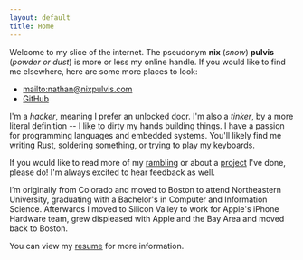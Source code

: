 ```yaml
---
layout: default
title: Home
---
```


Welcome to my slice of the internet. The pseudonym **nix** (_snow_) **pulvis**
(_powder or dust_) is more or less my online handle. If you would like to find
me elsewhere, here are some more places to look:

- <mailto:nathan@nixpulvis.com>
- [GitHub](https://github.com/nixpulvis)

I'm a *hacker*, meaning I prefer an unlocked door. I'm also a *tinker*, by a
more literal definition -- I like to dirty my hands building things. I have a
passion for programming languages and embedded systems. You'll likely find me
writing Rust, soldering something, or trying to play my keyboards.

If you would like to read more of my [rambling](/ramblings) or about a
[project](/projects) I've done, please do! I'm always excited to hear feedback
as well.

I’m originally from Colorado and moved to Boston to attend Northeastern
University, graduating with a Bachelor's in Computer and Information Science.
Afterwards I moved to Silicon Valley to work for Apple's iPhone Hardware team,
grew displeased with Apple and the Bay Area and moved back to Boston.


You can view my [resume](/resume.pdf) for more information.
